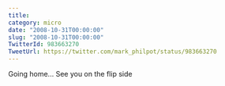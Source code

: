 ```yaml
---
title: 
category: micro
date: "2008-10-31T00:00:00"
slug: "2008-10-31T00:00:00"
TwitterId: 983663270
TweetUrl: https://twitter.com/mark_philpot/status/983663270
---
```


Going home... See you on the flip side
